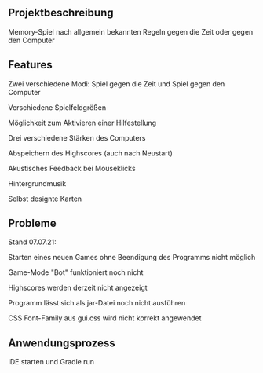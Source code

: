 ## **Projektbeschreibung**

Memory-Spiel nach allgemein bekannten Regeln gegen die Zeit oder gegen den Computer

## **Features**

Zwei verschiedene Modi: Spiel gegen die Zeit und Spiel gegen den Computer

Verschiedene Spielfeldgrößen

Möglichkeit zum Aktivieren einer Hilfestellung

Drei verschiedene Stärken des Computers

Abspeichern des Highscores (auch nach Neustart)

Akustisches Feedback bei Mouseklicks

Hintergrundmusik

Selbst designte Karten

## **Probleme**

Stand 07.07.21:

Starten eines neuen Games ohne Beendigung des Programms nicht möglich

Game-Mode "Bot" funktioniert noch nicht

Highscores werden derzeit nicht angezeigt

Programm lässt sich als jar-Datei noch nicht ausführen

CSS Font-Family aus gui.css wird nicht korrekt angewendet

## **Anwendungsprozess**

IDE starten und Gradle run